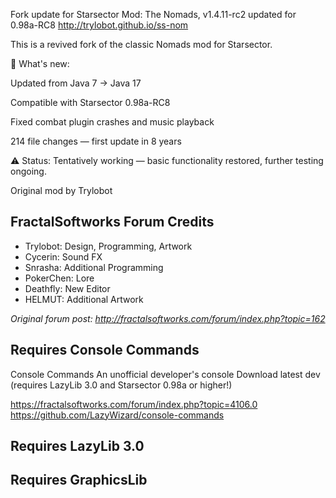 Fork update for Starsector Mod: The Nomads, v1.4.11-rc2 updated for 0.98a-RC8
http://trylobot.github.io/ss-nom

This is a revived fork of the classic Nomads mod for Starsector.

🔄 What's new:

Updated from Java 7 → Java 17

Compatible with Starsector 0.98a-RC8

Fixed combat plugin crashes and music playback

214 file changes — first update in 8 years

⚠️ Status: Tentatively working — basic functionality restored, further testing ongoing.

Original mod by Trylobot

## FractalSoftworks Forum Credits
* Trylobot: Design, Programming, Artwork
* Cycerin: Sound FX
* Snrasha: Additional Programming
* PokerChen: Lore
* Deathfly: New Editor
* HELMUT: Additional Artwork

_Original forum post: http://fractalsoftworks.com/forum/index.php?topic=162_

## Requires Console Commands
Console Commands
An unofficial developer's console
Download latest dev (requires LazyLib 3.0 and Starsector 0.98a or higher!)

https://fractalsoftworks.com/forum/index.php?topic=4106.0
https://github.com/LazyWizard/console-commands

## Requires LazyLib 3.0

## Requires GraphicsLib

